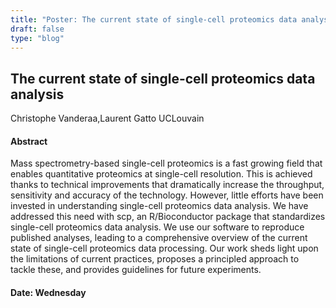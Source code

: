 ```yaml
---
title: "Poster: The current state of single-cell proteomics data analysis"
draft: false
type: "blog"
---
```


## The current state of single-cell proteomics data analysis
Christophe Vanderaa,Laurent Gatto
UCLouvain
#### Abstract

Mass spectrometry-based single-cell proteomics is a fast growing field that enables quantitative proteomics at single-cell resolution. This is achieved thanks to technical improvements that dramatically increase the throughput, sensitivity and accuracy of the technology. However, little efforts have been invested in understanding single-cell proteomics data analysis. We have addressed this need with scp, an R/Bioconductor package that standardizes single-cell proteomics data analysis. We use our software to reproduce published analyses, leading to a comprehensive overview of the current state of single-cell proteomics data processing. Our work sheds light upon the limitations of current practices, proposes a principled approach to tackle these, and provides guidelines for future experiments.


#### Date: Wednesday